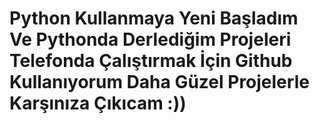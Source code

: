 # Python Kullanmaya Yeni Başladım Ve Pythonda Derlediğim Projeleri Telefonda Çalıştırmak İçin Github Kullanıyorum Daha Güzel Projelerle Karşınıza Çıkıcam :)) 
